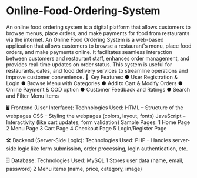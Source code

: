 # Online-Food-Ordering-System
An online food ordering system is a digital platform that allows customers to browse menus, place orders, and make payments for food from restaurants via the internet.
An Online Food Ordering System is a web-based application that allows customers to browse a restaurant's menu, place food orders, and make payments online. It facilitates seamless interaction between customers and restaurant staff, enhances order management, and provides real-time updates on order status.
This system is useful for restaurants, cafes, and food delivery services to streamline operations and improve customer convenience.
🌟 Key Features:
● User Registration & Login
● Browse Menu with Categories
● Add to Cart & Modify Orders
● Online Payment & COD option
● Customer Feedback and Ratings
● Search and Filter Menu Items

🖥️ Frontend (User Interface):
Technologies Used:
HTML – Structure of the webpages
CSS – Styling the webpages (colors, layout, fonts)
JavaScript – Interactivity (like cart updates, form validation)
Sample Pages:
1 Home Page
2 Menu Page
3 Cart Page
4 Checkout Page
5 Login/Register Page

🛠️ Backend (Server-Side Logic):
Technologies Used:
PHP – Handles server-side logic like form submission, order processing, login authentication, etc.

🗄️ Database:
Technologies Used:
MySQL
1 Stores user data (name, email, password)
2 Menu items (name, price, category, image)




